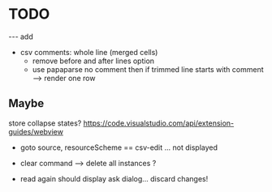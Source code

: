 # TODO

--- add


- csv comments: whole line (merged cells)
	- remove before and after lines option
	- use papaparse no comment then if trimmed line starts with comment --> render one row


## Maybe

store collapse states?
https://code.visualstudio.com/api/extension-guides/webview

- goto source, resourceScheme == csv-edit ... not displayed

- clear command --> delete all instances ?



- read again should display ask dialog... discard changes!